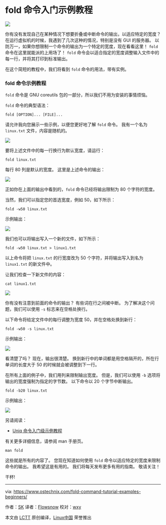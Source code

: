 fold 命令入门示例教程
======

![](https://www.ostechnix.com/wp-content/uploads/2018/01/Fold-Command-2-720x340.png)

你有没有发现自己在某种情况下想要折叠或中断命令的输出，以适应特定的宽度？在运行虚拟机的时候，我遇到了几次这种的情况，特别是没有 GUI 的服务器。 以防万一，如果你想限制一个命令的输出为一个特定的宽度，现在看看这里！ `fold` 命令在这里就能派的上用场了！ `fold` 命令会以适合指定的宽度调整输入文件中的每一行，并将其打印到标准输出。

在这个简短的教程中，我们将看到 `fold` 命令的用法，带有实例。

### fold 命令示例教程

`fold` 命令是 GNU coreutils 包的一部分，所以我们不用为安装的事情烦恼。

`fold` 命令的典型语法：

```
fold [OPTION]... [FILE]...
```

请允许我向您展示一些示例，以便您更好地了解 `fold` 命令。 我有一个名为 `linux.txt` 文件，内容是随机的。


![][2]

要将上述文件中的每一行换行为默认宽度，请运行：

```
fold linux.txt
```

每行 80 列是默认的宽度。 这里是上述命令的输出：

![][3]

正如你在上面的输出中看到的，`fold` 命令已经将输出限制为 80 个字符的宽度。

当然，我们可以指定您的首选宽度，例如 50，如下所示：

```
fold -w50 linux.txt
```

示例输出：

![][4]

我们也可以将输出写入一个新的文件，如下所示：

```
fold -w50 linux.txt > linux1.txt
```

以上命令将把 `linux.txt` 的行宽度改为 50 个字符，并将输出写入到名为 `linux1.txt` 的新文件中。

让我们检查一下新文件的内容：

```
cat linux1.txt
```

![][5]

你有没有注意到前面的命令的输出？ 有些词在行之间被中断。 为了解决这个问题，我们可以使用 `-s` 标志来在空格处换行。

以下命令将给定文件中的每行调整为宽度 50，并在空格处换到新行：

```
fold -w50 -s linux.txt
```

示例输出：

![][6]

看清楚了吗？ 现在，输出很清楚。 换到新行中的单词都是用空格隔开的，所在行单词的长度大于 50 的时候就会被调整到下一行。

在所有上面的例子中，我们用列来限制输出宽度。 但是，我们可以使用 `-b` 选项将输出的宽度强制为指定的字节数。 以下命令以 20 个字节中断输出。

```
fold -b20 linux.txt
```

示例输出：

![][7]

另请阅读：

- [Uniq 命令入门级示例教程][8]

有关更多详细信息，请参阅 man 手册页。

```
man fold
```

这些就是所有的内容了。 您现在知道如何使用 `fold` 命令以适应特定的宽度来限制命令的输出。 我希望这是有用的。 我们将每天发布更多有用的指南。 敬请关注！

干杯!

--------------------------------------------------------------------------------

via: https://www.ostechnix.com/fold-command-tutorial-examples-beginners/

作者：[SK][a]
译者：[Flowsnow](https://github.com/Flowsnow)
校对：[wxy](https://github.com/wxy)

本文由 [LCTT](https://github.com/LCTT/TranslateProject) 原创编译，[Linux中国](https://linux.cn/) 荣誉推出

[a]:https://www.ostechnix.com/author/sk/
[1]:data:image/gif;base64,R0lGODlhAQABAIAAAAAAAP///yH5BAEAAAAALAAAAAABAAEAAAIBRAA7
[2]:http://www.ostechnix.com/wp-content/uploads/2018/01/fold-command-1.png
[3]:http://www.ostechnix.com/wp-content/uploads/2018/01/fold-command-2.png
[4]:http://www.ostechnix.com/wp-content/uploads/2018/01/fold-command-3-1.png
[5]:http://www.ostechnix.com/wp-content/uploads/2018/01/fold-command-4.png
[6]:http://www.ostechnix.com/wp-content/uploads/2018/01/fold-command-5-1.png
[7]:http://www.ostechnix.com/wp-content/uploads/2018/01/fold-command-6-1.png
[8]:https://www.ostechnix.com/uniq-command-tutorial-examples-beginners/
